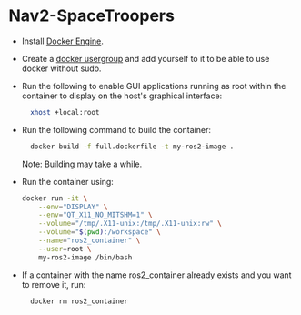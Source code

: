 # Nav2-SpaceTroopers

- Install [Docker Engine](https://docs.docker.com/engine/install/ubuntu/).

- Create a [docker usergroup](https://docs.docker.com/engine/install/linux-postinstall/) and add yourself to it to be able to use docker without sudo.

- Run the following to enable GUI applications running as root within the container to display on the host's graphical interface:
  ```bash
    xhost +local:root
  ```

- Run the following command to build the container:
  ```bash
    docker build -f full.dockerfile -t my-ros2-image .
    ```
  Note: Building may take a while.

- Run the container using:
    ```bash
    docker run -it \
        --env="DISPLAY" \
        --env="QT_X11_NO_MITSHM=1" \
        --volume="/tmp/.X11-unix:/tmp/.X11-unix:rw" \
        --volume="$(pwd):/workspace" \
        --name="ros2_container" \
        --user=root \
        my-ros2-image /bin/bash

    ```
- If a container with the name ros2_container already exists and you want to remove it, run:
  ```bash
    docker rm ros2_container
    ```
